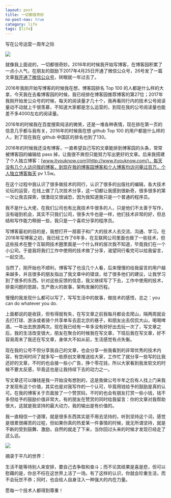 ```yaml
---
layout: post
title: 一切都很奇妙
no-post-nav: true
category: life
tags: [life]
---
```


写在公号运营一周年之际

![](https://huangfeifei.github.io/assets/images/2018/life/rose.jpg)

就像我上面说的，一切都很奇妙。2016年的时候我开始写博客，在博客园积累了一点小人气，在朋友的鼓励下2017年4月25日开通了微信公众号，26号发了一篇文章[我开通了微信公众号](https://mp.weixin.qq.com/s/D9MOZ6mFz-0HPQ0gZx_L1Q)，转眼就一年过去了。

2016年我刚开始写博客的时候我在想，博客园排名 Top 100 的人都是什么样的大拿，今天我在去看博客园的时候，我已经排在博客园推荐博客的第27位；2017年我刚开始发公众号的时候，每天的阅读量才几十个，我再看同行内的技术公号阅读量动不动就上千很羡慕，不知道大家都是怎么运营的，到现在我的公号阅读量也能差不多4000左右的阅读量。

2016年的时候我在百度搜索纯洁的微笑，还是一堆各种表情，现在排在第一页的信息几乎都与我有关，2016年的时候我在想 github Top 100 的用户都是什么样的人，到了现在我在 github 中国区的排名也到了130。

2016年的时候我还没有博客，一直希望自己写的文章能排到博客园的头条，常常被博客园的编辑给 pass 掉，让我很不爽但只能努力写出更好的文章。后来我搭建了个人独立博客：[www.ityouknow.com](http://www.ityouknow.com/)，每天没有几个人访问我的博客，到现在我的博客园博客和个人博客均访问量过百万，个人独立博客每天 pv 1.5w。

在这个过程中我认识了很多做技术的同行，认识了很多的出版社的编辑，各大技术论坛的运营，在线上做了几次技术分享，这一切都让我感到很新奇，很多很多的第一次让我去探索，很激动又很诚恐，因为我知道我只是一个普通的程序员。

我不是什么大佬，在我们公司也有比我技术牛很多的人，只是他们不太善于写作，没有碰到机会，其实不只我们公司，很多大牛也是一样，他们技术非常的好，但总结和写作能力稍弱一些，我只是一个喜欢分享的程序员。

写博客最初的目的是，我想打开一扇窗子和广大的技术人去交流、沟通、学习。在2016年写博客之初，我已经工作了6年多，在互联网公司里面也做了一些技术，但这些技术在整个互联网技术圈里面是一个什么样的层次我不知道，毕竟我们在一个小公司。于是我将我们工作中使用的技术做了分享，渴望同行看完可以给我留言，一起交流。

当然了，刚开始也不顺利，博客写了也没几个人看，后来慢慢的给我留言的用户越来越多，并且很多的朋友指出了我文章中的错误，给了很多他们的建议，让我学习到了很多的东西。针对这些反馈的信息，我又继续写了下去，工作中使用的技术，排查问题的思路，生产救火的故事，架构发展的历程。

慢慢的我发现什么都可以写了，写写生活中的故事，做技术的感悟，总之：you can do whatever you do.

上面都说的是收获，但有得就有失，在写文章之前我每月都会去爬山，隔两周就会去打打球、游泳或者骑个共享单车去逛北京的巷子，和朋友出去侃侃大山，喝喝啤酒，一年出去旅游两次。现在我已经有一年多没有好好出去玩一次了，写文章之后，我的生活改变很大，朋友在聚合的时候我在写文章，下班后我在写文章，好不容易周末了我还在写文章，身体大不如从前，生活感觉有点失衡。

现在我的公号不但分享我自己的文章，也会分享一些我看到的非常优秀的技术内容，有空闲时间了就多写一些原创文章推送给大家，工作忙了就分享一些写的比我还好的文章，不时的也会接一些小广告，挣个零花钱，所以大家看到我发软文的时候不要太反感，毕竟这也是让我持续下去的动力之一。

写文章还可以赚钱是我一开始没有想到的，这是我做公号半年之后有人找上门来我才发现有这个价值，其实也是对我写作的一个认可，毕竟用钱给予的鼓励是真的认可。在我的博客关于页面放了一个赞赏码，不时的也会有朋友打赏一些小钱，钱不多但给予的鼓励价值非常大，有的朋友在赞赏的同时给我留言：你的文章对我帮助很大，这就是我坚持的最大动力，我的输出是有价值的。

我一直相信一个道理，就是很多东西其实是不用去坚持的，听到坚持这个词，感觉是很累很痛苦的过程，但如果你真的热爱某一件事情的时候，就无所谓坚持，就是不断的受到鼓舞、激励，自然的就走了下来，当你回过头来的时候才发现已经走了这么远。

![](https://huangfeifei.github.io/assets/images/2018/life/zuizhong.png)

摘录于平凡的世界：

生活不能等待别人来安排，要自己去争取和奋斗；而不论其结果是喜是悲，但可以慰藉的是，你总不枉在这世界上活了一场。有了这样的认识，你就会珍重生活，而不会玩世不恭；同时，也会给人自身注入一种强大的内在力量。

愿每一个技术人都得到尊重！